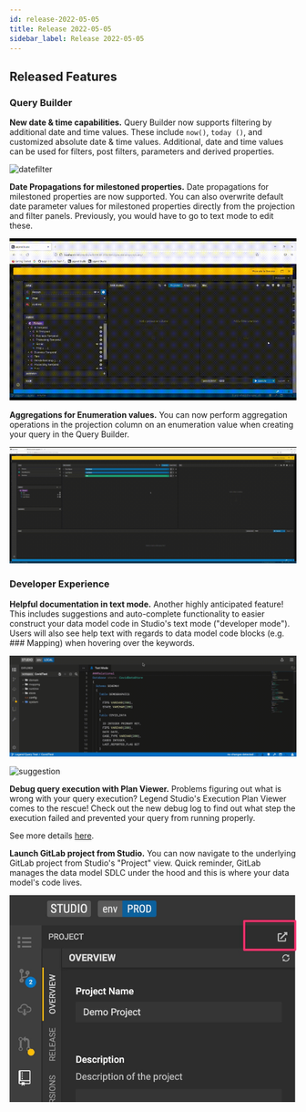 ```yaml
---
id: release-2022-05-05
title: Release 2022-05-05
sidebar_label: Release 2022-05-05
---
```

## Released Features

### Query Builder

**New date & time capabilities.** Query Builder now supports filtering by additional date and time values. These include `now()`, `today ()`, and customized absolute date & time values. Additional, date and time values can be used for filters, post filters, parameters and derived properties.  

![datefilter](../assets/datefilter.gif)

**Date Propagations for milestoned properties.** Date propagations for milestoned properties are now supported. You can also overwrite default date parameter values for milestoned properties directly from the projection and filter panels. Previously, you would have to go to text mode to edit these.

![milestoning](../assets/milestoning.gif)

**Aggregations for Enumeration values.** You can now perform aggregation operations in the projection column on an enumeration value when creating your query in the Query Builder. 

![enumeration aggregation](../assets/enumeration-aggregation.gif)

### Developer Experience

**Helpful documentation in text mode.** Another highly anticipated feature! This includes suggestions and auto-complete functionality to easier construct your data model code in Studio's text mode ("developer mode"). Users will also see help text with regards to data model code blocks (e.g. ### Mapping) when hovering over the keywords.

![hover](../assets/hover.gif)

![suggestion](../assets/suggestion.gif)

**Debug query execution with Plan Viewer.** Problems figuring out what is wrong with your query execution? Legend Studio's Execution Plan Viewer comes to the rescue! Check out the new debug log to find out what step the execution failed and prevented your query from running properly.


See more details [here](https://xannem.github.io/legendTest-studio/issues/940).

**Launch GitLab project from Studio.** You can now navigate to the underlying GitLab project from Studio's "Project" view. Quick reminder, GitLab manages the data model SDLC under the hood and this is where your data model's code lives.

![launch gitlab](../assets/launch-gitlab.jpg)
